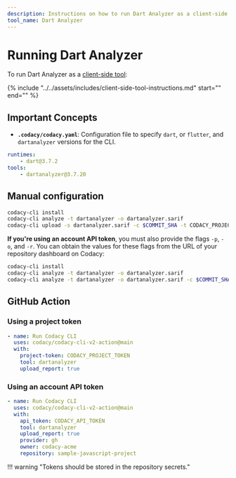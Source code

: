 ```yaml
---
description: Instructions on how to run Dart Analyzer as a client-side tool on Codacy.
tool_name: Dart Analyzer
---
```


# Running Dart Analyzer

To run Dart Analyzer as a [client-side tool](client-side-tools.md):


<!-- NOTE
     include-markdown breaks the final list in two, use include instead. -->
{%
    include "../../assets/includes/client-side-tool-instructions.md"
    start="<!--instructions-start-->"
    end="<!--instructions-end-->"
%}

## Important Concepts

- **`.codacy/codacy.yaml`**: Configuration file to specify `dart`, or `flutter`, and `dartanalyzer` versions for the CLI.

```yaml
runtimes:
    - dart@3.7.2
tools:
    - dartanalyzer@3.7.20
```
## Manual configuration

```bash
codacy-cli install
codacy-cli analyze -t dartanalyzer -o dartanalyzer.sarif
codacy-cli upload -s dartanalyzer.sarif -c $COMMIT_SHA -t CODACY_PROJECT_TOKEN
```

 **If you're using an account API token**, you must also provide the flags `-p`, `-o`, and `-r`. You can obtain the values for these flags from the URL of your repository dashboard on Codacy:

```bash
codacy-cli install
codacy-cli analyze -t dartanalyzer -o dartanalyzer.sarif
codacy-cli analyze -t dartanalyzer -o dartanalyzer.sarif -c $COMMIT_SHA -a CODACY_API_TOKEN -p provider (gh|gl|bb) -o ORGANIZATION -r REPOSITORY
```

## GitHub Action


### Using a project token
```yml
- name: Run Codacy CLI
  uses: codacy/codacy-cli-v2-action@main
  with:
    project-token: CODACY_PROJECT_TOKEN
    tool: dartanalyzer
    upload_report: true
```

### Using an account API token

```yml
- name: Run Codacy CLI
  uses: codacy/codacy-cli-v2-action@main
  with:
    api_token: CODACY_API_TOKEN
    tool: dartanalyzer
    upload_report: true
    provider: gh
    owner: codacy-acme
    repository: sample-javascript-project
```

!!! warning "Tokens should be stored in the repository secrets."

